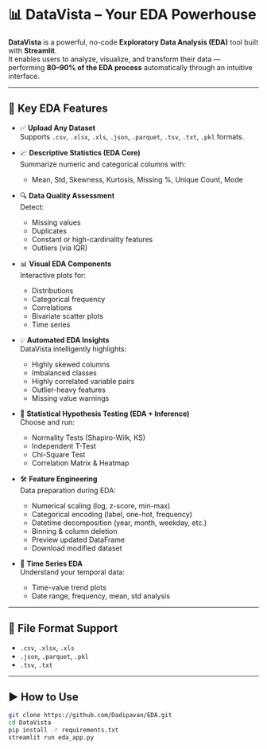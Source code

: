 # 📊 DataVista – Your EDA Powerhouse

**DataVista** is a powerful, no-code **Exploratory Data Analysis (EDA)** tool built with **Streamlit**.  
It enables users to analyze, visualize, and transform their data — performing **80–90% of the EDA process** automatically through an intuitive interface.

---

## 🚀 Key EDA Features

- ✅ **Upload Any Dataset**  
  Supports `.csv`, `.xlsx`, `.xls`, `.json`, `.parquet`, `.tsv`, `.txt`, `.pkl` formats.

- 📈 **Descriptive Statistics (EDA Core)**  
  Summarize numeric and categorical columns with:
  - Mean, Std, Skewness, Kurtosis, Missing %, Unique Count, Mode

- 🔍 **Data Quality Assessment**  
  Detect:
  - Missing values
  - Duplicates
  - Constant or high-cardinality features
  - Outliers (via IQR)

- 📊 **Visual EDA Components**  
  Interactive plots for:
  - Distributions
  - Categorical frequency
  - Correlations
  - Bivariate scatter plots
  - Time series

- 💡 **Automated EDA Insights**  
  DataVista intelligently highlights:
  - Highly skewed columns
  - Imbalanced classes
  - Highly correlated variable pairs
  - Outlier-heavy features
  - Missing value warnings

- 🧪 **Statistical Hypothesis Testing (EDA + Inference)**  
  Choose and run:
  - Normality Tests (Shapiro-Wilk, KS)
  - Independent T-Test
  - Chi-Square Test
  - Correlation Matrix & Heatmap

- 🛠️ **Feature Engineering**  
  Data preparation during EDA:
  - Numerical scaling (log, z-score, min-max)
  - Categorical encoding (label, one-hot, frequency)
  - Datetime decomposition (year, month, weekday, etc.)
  - Binning & column deletion
  - Preview updated DataFrame
  - Download modified dataset

- 📅 **Time Series EDA**  
  Understand your temporal data:
  - Time-value trend plots
  - Date range, frequency, mean, std analysis

---

## 📁 File Format Support

- `.csv`, `.xlsx`, `.xls`
- `.json`, `.parquet`, `.pkl`
- `.tsv`, `.txt`

---

## ▶️ How to Use

```bash
git clone https://github.com/Dadipavan/EDA.git
cd DataVista
pip install -r requirements.txt
streamlit run eda_app.py
